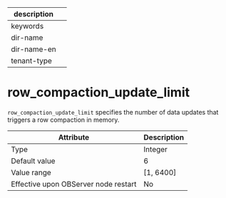 | description ||
|---|---|
| keywords ||
| dir-name ||
| dir-name-en ||
| tenant-type ||

# row_compaction_update_limit

`row_compaction_update_limit` specifies the number of data updates that triggers a row compaction in memory.


| **Attribute** | **Description** |
|------------------|-------------|
| Type | Integer |
| Default value | 6 |
| Value range | \[1, 6400\] |
| Effective upon OBServer node restart | No |



